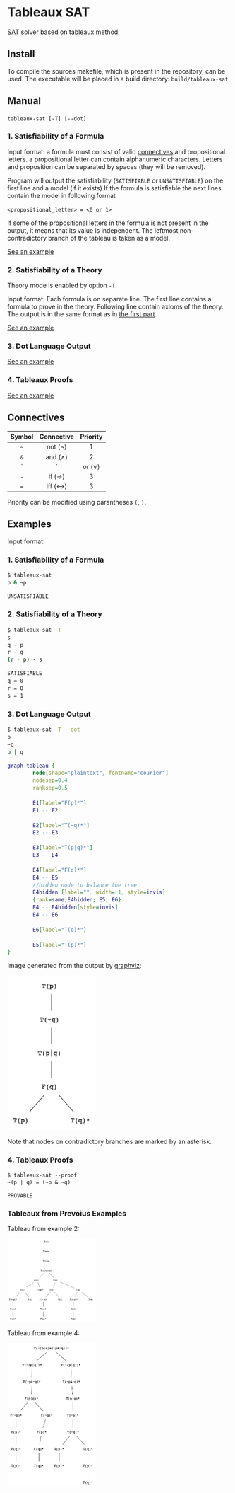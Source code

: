 # Tableaux SAT

SAT solver based on tableaux method.

## Install

To compile the sources makefile, which is present in the repository, can be used. The executable will be placed in a build directory: `build/tableaux-sat`

## Manual

`tableaux-sat [-T] [--dot]`

### <a name="sat"></a>1. Satisfiability of a Formula

Input format: a formula must consist of valid [connectives](#connectives) and propositional letters. a propositional letter can contain alphanumeric characters. Letters and proposition can be separated by spaces (they will be removed).

Program will output the satisfiability (`SATISFIABLE` or `UNSATISFIABLE`) on the first line and a model (if it exists).If the formula is satisfiable the next lines contain the model in following format

`<propositional_letter> = <0 or 1>`

If some of the propositional letters in the formula is not present in the output, it means that its value is independent.
The leftmost non-contradictory branch of the tableau is taken as a model.

[See an example](#example-1)

### 2. Satisfiability of a Theory

Theory mode is enabled by option `-T`.

Input format: Each formula is on separate line. The first line contains a formula to prove in the theory. Following line contain axioms of the theory.
The output is in the same format as in [the first part](#sat).

[See an example](#example-2)

### 3. Dot Language Output

[See an example](#example-3)

### 4. Tableaux Proofs

[See an example](#example-4)

## <a name="connectives"></a>Connectives

| Symbol | Connective | Priority |
| :----: | :--------: | :------: |
|  `~`   |  not (¬)   |    1     |
|  `&`   |  and (∧)   |    2     |
|  `|`   |   or (∨)   |    2     |
|  `-`   |   if (→)   |    3     |
|  `=`   |  iff (↔)   |    3     |

Priority can be modified using parantheses `(`, `)`.

## Examples

Input format:

### <a name="example-1"></a>1. Satisfiability of a Formula

```bash
$ tableaux-sat
p & ~p
```

```txt
UNSATISFIABLE
```

### <a name="example-2"></a>2. Satisfiability of a Theory

```bash
$ tableaux-sat -T
s
q - p
r - q
(r - p) - s
```

```txt
SATISFIABLE
q = 0
r = 0
s = 1
```

### <a name="example-3"></a>3. Dot Language Output

```bash
$ tableaux-sat -T --dot
p
~q
p | q
```

```dot
graph tableau {
        node[shape="plaintext", fontname="courier"]
        nodesep=0.4
        ranksep=0.5

        E1[label="F(p)*"]
        E1 -- E2

        E2[label="T(~q)*"]
        E2 -- E3

        E3[label="T(p|q)*"]
        E3 -- E4

        E4[label="F(q)*"]
        E4 -- E5
        //hidden node to balance the tree
        E4hidden [label="", width=.1, style=invis]
        {rank=same;E4hidden; E5; E6}
        E4 -- E4hidden[style=invis]
        E4 -- E6

        E6[label="T(q)*"]

        E5[label="T(p)*"]
}
```

Image generated from the output by [graphviz](https://www.graphviz.org/):

<img src="examples/example-3.png" width="200" alt="Example 1" />

Note that nodes on contradictory branches are marked by an asterisk.

### <a name="example-4"></a>4. Tableaux Proofs

```
$ tableaux-sat --proof
~(p | q) = (~p & ~q)
```

```
PROVABLE
```

### Tableaux from Prevoius Examples

Tableau from example 2:

<img src="examples/example-2.png" width="200" alt="Example 1" />

Tableau from example 4:

<img src="examples/example-4.png" width="200" alt="Example 1" />
